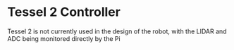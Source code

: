 # Tessel 2 Controller

Tessel 2 is not currently used in the design of the robot, with the LIDAR and ADC being monitored directly by the Pi
